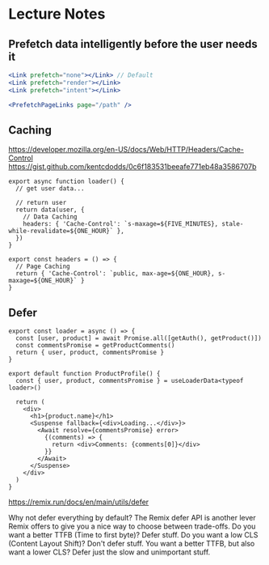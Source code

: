 # Lecture Notes

## Prefetch data intelligently before the user needs it

```jsx
<Link prefetch="none"></Link> // Default
<Link prefetch="render"></Link>
<Link prefetch="intent"></Link>

<PrefetchPageLinks page="/path" />
```

## Caching

https://developer.mozilla.org/en-US/docs/Web/HTTP/Headers/Cache-Control
https://gist.github.com/kentcdodds/0c6f183531beeafe771eb48a3586707b

```tsx
export async function loader() {
  // get user data...

  // return user
  return data(user, {
    // Data Caching
    headers: { 'Cache-Control': `s-maxage=${FIVE_MINUTES}, stale-while-revalidate=${ONE_HOUR}` },
  })
}

export const headers = () => {
  // Page Caching
  return { 'Cache-Control': `public, max-age=${ONE_HOUR}, s-maxage=${ONE_HOUR}` }
}
```

## Defer

```tsx
export const loader = async () => {
  const [user, product] = await Promise.all([getAuth(), getProduct()])
  const commentsPromise = getProductComments()
  return { user, product, commentsPromise }
}

export default function ProductProfile() {
  const { user, product, commentsPromise } = useLoaderData<typeof loader>()

  return (
    <div>
      <h1>{product.name}</h1>
      <Suspense fallback={<div>Loading...</div>}>
        <Await resolve={commentsPromise} error>
          {(comments) => {
            return <div>Comments: {comments[0]}</div>
          }}
        </Await>
      </Suspense>
    </div>
  )
}
```

https://remix.run/docs/en/main/utils/defer

Why not defer everything by default?
The Remix defer API is another lever Remix offers to give you a nice way to choose between trade-offs. Do you want a better TTFB (Time to first byte)? Defer stuff. Do you want a low CLS (Content Layout Shift)? Don't defer stuff. You want a better TTFB, but also want a lower CLS? Defer just the slow and unimportant stuff.
